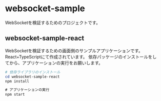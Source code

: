 # websocket-sample

WebSocketを検証するためのプロジェクトです。

## websocket-sample-react

WebSocketを検証するための画面側のサンプルアプリケーションです。
React+TypeScriptにて作成されています。
依存パッケージのインストールをしてから、アプリケーションの実行をお願いします。

```ps1
# 依存ライブラリのインストール
cd websocket-sample-react
npm install
```

```ps
# アプリケーションの実行
npm start
```